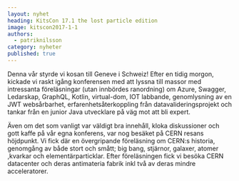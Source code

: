 ```yaml
---
layout: nyhet
heading: KitsCon 17.1 the lost particle edition
image: kitscon2017-1-1
authors:
  - patriknilsson
category: nyheter
published: true
---
```


Denna vår styrde vi kosan till Geneve i Schweiz! Efter en tidig morgon, kickade vi raskt igång konferensen med att lyssna till massor med intressanta föreläsningar (utan innbördes ranordning) om Azure, Swagger, Ledarskap, GraphQL, Kotlin, virtual-dom, IOT labbande, genomlysning av en JWT websårbarhet, erfarenhetsåterkoppling från datavalideringsprojekt och tankar från en junior Java utvecklare på väg mot att bli expert. 

Även om det som vanligt var väldigt bra innehåll, kloka diskussioner och gott kaffe på vår egna konferens, var nog besäket på CERN resans höjdpunkt. Vi fick där en övergripande föreläsning om CERN:s historia, genomgång av både stort och smått; big bang, stjärnor, galaxer, atomer ,kvarkar och elementärparticklar.
Efter föreläsningen fick vi besöka CERN datacenter och deras antimateria fabrik inkl två av deras mindre acceleratorer.

